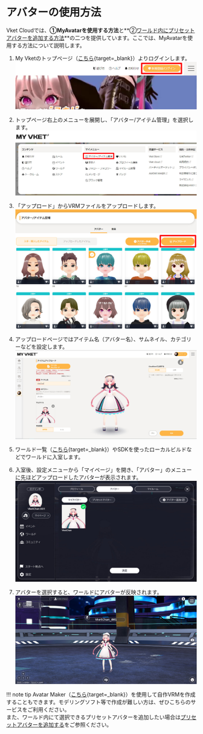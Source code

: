 
# アバターの使用方法
Vket Cloudでは、**①MyAvatarを使用する方法**と**②[ワールド内にプリセットアバターを追加する方法](../WorldMakingGuide/PresetAvatar.md)**の二つを提供しています。ここでは、MyAvatarを使用する方法について説明します。　

1. My Vketのトップページ（[こちら](https://vket.com/){target=_blank}）よりログインします。
![SetupAvatar_1](./img/SetupAvatar_1_ja.jpg)
2. トップページ右上のメニューを展開し、「アバター/アイテム管理」を選択します。
![SetupAvatar_2](./img/SetupAvatar_2_ja.jpg)

3. 「アップロード」からVRMファイルをアップロードします。
![SetupAvatar_3](./img/SetupAvatar_3_ja.jpg)

4. アップロードページではアイテム名（アバター名）、サムネイル、カテゴリーなどを設定します。
![SetupAvatar_4](./img/SetupAvatar_4_ja.jpg)

5. ワールド一覧（[こちら](https://vket.com/world){target=_blank}）やSDKを使ったローカルビルドなどでワールドに入室します。

6. 入室後、設定メニューから「マイページ」を開き、「アバター」のメニューに先ほどアップロードしたアバターが表示されます。
![SetupAvatar_5](./img/SetupAvatar_5_ja.jpg)
    
7. アバターを選択すると、ワールドにアバターが反映されます。
![SetupAvatar_6](./img/SetupAvatar_6.jpg)

!!! note tip
    Avatar Maker（[こちら](https://avatarmaker.vket.com/edit/){target=_blank}）を使用して自作VRMを作成することもできます。モデリングソフト等で作成が難しい方は、ぜひこちらのサービスをご利用ください。<br>
    また、ワールド内にて選択できるプリセットアバターを追加したい場合は[プリセットアバターを追加する](../WorldMakingGuide/PresetAvatar.md)をご参照ください。